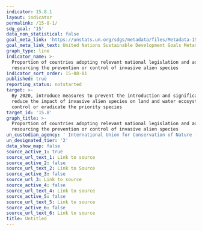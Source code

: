 ```yaml
---
indicator: 15.8.1
layout: indicator
permalink: /15-8-1/
sdg_goal: '15'
data_non_statistical: false
goal_meta_link: 'https://unstats.un.org/sdgs/metadata/files/Metadata-15-08-01.pdf'
goal_meta_link_text: United Nations Sustainable Development Goals Metadata (pdf 456kB)
graph_type: line
indicator_name: >-
  Proportion of countries adopting relevant national legislation and adequately
  resourcing the prevention or control of invasive alien species
indicator_sort_order: 15-08-01
published: true
reporting_status: notstarted
target: >-
  By 2020, introduce measures to prevent the introduction and significantly
  reduce the impact of invasive alien species on land and water ecosystems and
  control or eradicate the priority species
target_id: '15.8'
graph_title: >-
  Proportion of countries adopting relevant national legislation and adequately
  resourcing the prevention or control of invasive alien species
un_custodian_agency: ' International Union for Conservation of Nature (IUCN)'
un_designated_tier: '2'
data_show_map: false
source_active_1: true
source_url_text_1: Link to source
source_active_2: false
source_url_text_2: Link to Source
source_active_3: false
source_url_3: Link to source
source_active_4: false
source_url_text_4: Link to source
source_active_5: false
source_url_text_5: Link to source
source_active_6: false
source_url_text_6: Link to source
title: Untitled
---
```

